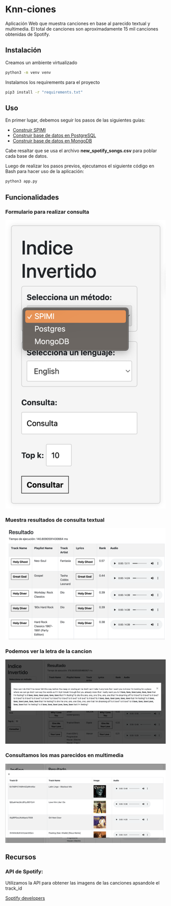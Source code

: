 # Knn-ciones

Aplicación Web que muestra canciones en base al parecido textual y multimedia. El total de canciones son aproximadamente 15 mil canciones obtenidas de Spotify.

## Instalación
Creamos un ambiente virtualizado
```bash
python3 -m venv venv
```

Instalamos los requirements para el proyecto
```bash
pip3 install -r "requirements.txt"
```

## Uso

En primer lugar, debemos seguir los pasos de las siguientes guías:

- [Construir SPIMI](https://github.com/MatiasMaravi/BD2-Project2/blob/main/assets/docs/Documentacion_indice_invertido.md)
- [Construir base de datos en PostgreSQL](https://github.com/MatiasMaravi/BD2-Project2/blob/main/assets/docs/guia_sql.md)
- [Construir base de datos en MongoDB](https://github.com/MatiasMaravi/BD2-Project2/blob/main/assets/docs/Indice_invertido_mongodb.md)

Cabe resaltar que se usa el archivo **new_spotify_songs.csv** para poblar cada base de datos.

Luego de realizar los pasos previos, ejecutamos el siguiente código en Bash para hacer uso de la aplicación:
```bash
python3 app.py   
```

## Funcionalidades


### Formulario para realizar consulta

![](../../images/formulario.png)

### Muestra resultados de consulta textual

![](../../images/result1.png)

### Podemos ver la letra de la cancion


![](../../images/result2.png)

### Consultamos los mas parecidos en multimedia


![](../../images/result3.png)


## Recursos

### API de Spotify:
Utilizamos la API para obtener las imagens de las canciones apsandole el track_id

[Soptify developers](https://developer.spotify.com/documentation/web-api)





